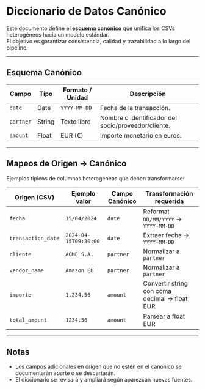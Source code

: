 # Diccionario de Datos Canónico

Este documento define el **esquema canónico** que unifica los CSVs heterogéneos hacia un modelo estándar.  
El objetivo es garantizar consistencia, calidad y trazabilidad a lo largo del pipeline.

---

## Esquema Canónico

| Campo   | Tipo   | Formato / Unidad | Descripción                           |
|---------|--------|------------------|---------------------------------------|
| `date`  | Date   | `YYYY-MM-DD`     | Fecha de la transacción.              |
| `partner` | String | Texto libre      | Nombre o identificador del socio/proveedor/cliente. |
| `amount` | Float | EUR (€)          | Importe monetario en euros.           |

---

## Mapeos de Origen → Canónico

Ejemplos típicos de columnas heterogéneas que deben transformarse:

| Origen (CSV) | Ejemplo valor | Campo Canónico | Transformación requerida |
|--------------|---------------|----------------|--------------------------|
| `fecha` | `15/04/2024` | `date` | Reformat `DD/MM/YYYY` → `YYYY-MM-DD` |
| `transaction_date` | `2024-04-15T09:30:00` | `date` | Extraer fecha → `YYYY-MM-DD` |
| `cliente` | `ACME S.A.` | `partner` | Normalizar a `partner` |
| `vendor_name` | `Amazon EU` | `partner` | Normalizar a `partner` |
| `importe` | `1.234,56` | `amount` | Convertir string con coma decimal → float EUR |
| `total_amount` | `1234.56` | `amount` | Parsear a float EUR |

---

## Notas
- Los campos adicionales en origen que no estén en el canónico se documentarán aparte o se descartarán.  
- El diccionario se revisará y ampliará según aparezcan nuevas fuentes.

